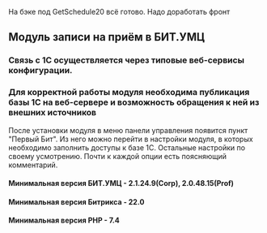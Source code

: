 На бэке под GetSchedule20 всё готово. Надо доработать фронт


## Модуль записи на приём в БИТ.УМЦ

### Связь с 1С осуществляется через типовые веб-сервисы конфигурации.
### Для корректной работы модуля необходима публикация базы 1С на веб-сервере и возможность обращения к ней из внешних источников

После установки модуля в меню панели управления появится пункт "Первый Бит". 
Из него можно перейти в настройки модуля, в которых необходимо заполнить
доступы к базе 1С. 
Остальные настройки по своему усмотрению. Почти к каждой опции есть поясняющий комментарий.

#### Минимальная версия БИТ.УМЦ - 2.1.24.9(Corp), 2.0.48.15(Prof)
#### Минимальная версия Битрикса - 22.0
#### Минимальная версия PHP - 7.4
